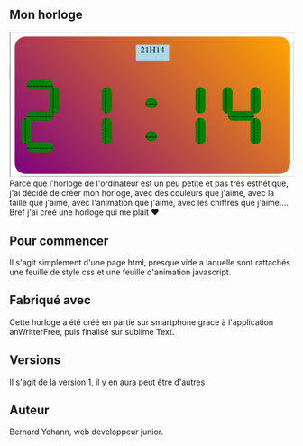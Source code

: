 ## Mon horloge

![Mon horloge](https://github.com/Yohber/Horloge/blob/master/clock.png) 
Parce que l'horloge de l'ordinateur est un peu petite et pas trés esthétique, j'ai décidé de créer mon horloge, avec des couleurs que j'aime, avec la taille que j'aime,
avec l'animation que j'aime, avec les chiffres que j'aime.... Bref j'ai créé une horloge qui me plait &#x2764;&#xFE0F;

## Pour commencer

Il s'agit simplement d'une page html, presque vide a laquelle sont rattachés une feuille de style css et une feuille d'animation javascript.

## Fabriqué avec

Cette horloge a été créé en partie sur smartphone grace à l'application anWritterFree, puis finalisé sur sublime Text.


## Versions

Il s'agit de la version 1, il y en aura peut être d'autres

## Auteur

Bernard Yohann, web developpeur junior.

